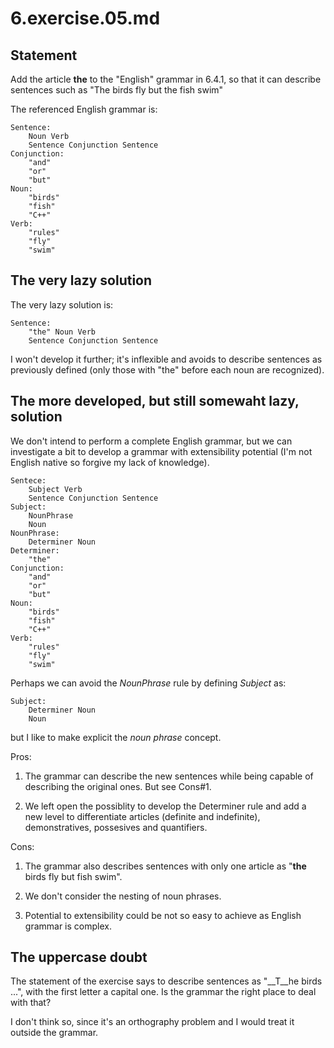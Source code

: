 # 6.exercise.05.md

## Statement

Add the article __the__ to the "English" grammar in 6.4.1, so that it can
describe sentences such as "The birds fly but the fish swim"

The referenced English grammar is:

    Sentence:
        Noun Verb
        Sentence Conjunction Sentence
    Conjunction:
        "and"
        "or"
        "but"
    Noun:
        "birds"
        "fish"
        "C++"
    Verb:
        "rules"
        "fly"
        "swim"

## The very lazy solution

The very lazy solution is:

    Sentence:
        "the" Noun Verb
        Sentence Conjunction Sentence

I won't develop it further; it's inflexible and avoids to describe sentences as
previously defined (only those with "the" before each noun are recognized).

## The more developed, but still somewaht lazy, solution

We don't intend to perform a complete English grammar, but we can investigate a
bit to develop a grammar with extensibility potential (I'm not English native
so forgive my lack of knowledge).

    Sentece:
        Subject Verb
        Sentence Conjunction Sentence
    Subject:
        NounPhrase
        Noun
    NounPhrase:
        Determiner Noun
    Determiner:
        "the"
    Conjunction:
        "and"
        "or"
        "but"
    Noun:
        "birds"
        "fish"
        "C++"
    Verb:
        "rules"
        "fly"
        "swim"

Perhaps we can avoid the _NounPhrase_ rule by defining _Subject_ as:

    Subject:
        Determiner Noun
        Noun

but I like to make explicit the _noun phrase_ concept.

Pros:

1.  The grammar can describe the new sentences while being capable of
    describing the original ones. But see Cons#1. 

2.  We left open the possiblity to develop the Determiner rule and add a new
    level to differentiate articles (definite and indefinite), demonstratives,
    possesives and quantifiers.

Cons:

1.  The grammar also describes sentences with only one article as 
    "__the__ birds fly but fish swim".

2.  We don't consider the nesting of noun phrases.

3.  Potential to extensibility could be not so easy to achieve as English
    grammar is complex.

## The uppercase doubt

The statement of the exercise says to describe sentences as "__T__he birds
...", with the first letter a capital one. Is the grammar the right place to
deal with that?

I don't think so, since it's an orthography problem and I would treat it
outside the grammar.
